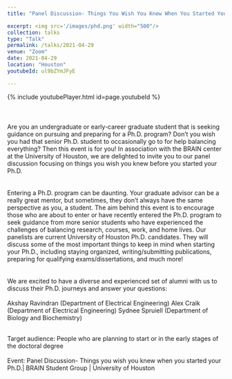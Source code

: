 ```yaml
---
title: "Panel Discussion- Things You Wish You Knew When You Started Your Ph.D."

excerpt: <img src='/images/phd.png' width="500"/>
collection: talks
type: "Talk"
permalink: /talks/2021-04-29
venue: "Zoom"
date: 2021-04-29
location: "Houston"
youtubeId: ul9bZYmJFyE

---
```


{% include youtubePlayer.html id=page.youtubeId %}
<p style="font-family: Garamond; font-size:14pt; font-style:normal">

<br><br>
Are you an undergraduate or early-career graduate student that is seeking guidance on pursuing and preparing for a Ph.D. program? Don’t you wish you had that senior Ph.D. student to occasionally go to for help balancing everything? Then this event is for you! In association with the BRAIN center at the University of Houston, we are delighted to invite you to our panel discussion focusing on things you wish you knew before you started your Ph.D.
<br><br><br>
Entering a Ph.D. program can be daunting. Your graduate advisor can be a really great mentor, but sometimes, they don’t always have the same perspective as you, a student. The aim behind this event is to encourage those who are about to enter or have recently entered the Ph.D. program to seek guidance from more senior students who have experienced the challenges of balancing research, courses, work, and home lives. Our panelists are current University of Houston Ph.D. candidates. They will discuss some of the most important things to keep in mind when starting your Ph.D., including staying organized, writing/submitting publications, preparing for qualifying exams/dissertations, and much more!
<br><br><br>
We are excited to have a diverse and experienced set of alumni with us to discuss their Ph.D. journeys and answer your questions:
<br><br>
Akshay Ravindran (Department of Electrical Engineering)
Alex Craik (Department of Electrical Engineering)
Sydnee Spruiell (Department of Biology and Biochemistry)
<br><br>

Target audience: People who are planning to start or in the early stages of the doctoral degree
<br><br>
Event: Panel Discussion- Things you wish you knew when you started your Ph.D.| BRAIN Student Group | University of Houston
</p>
